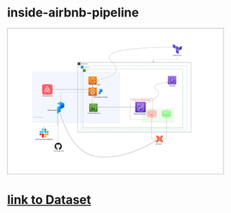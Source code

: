 # inside-airbnb-pipeline

![architecture](static/capstone-zoomcamp.drawio.jpg)

# [link to Dataset](http://insideairbnb.com/get-the-data)

